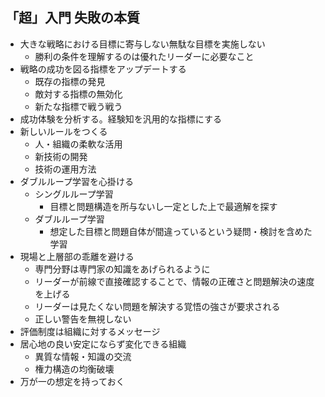 ## 「超」入門 失敗の本質
* 大きな戦略における目標に寄与しない無駄な目標を実施しない
  * 勝利の条件を理解するのは優れたリーダーに必要なこと
* 戦略の成功を図る指標をアップデートする
  * 既存の指標の発見
  * 敵対する指標の無効化
  * 新たな指標で戦う戦う
* 成功体験を分析する。経験知を汎用的な指標にする
* 新しいルールをつくる
  * 人・組織の柔軟な活用
  * 新技術の開発
  * 技術の運用方法
* ダブルループ学習を心掛ける
  * シングルループ学習
    * 目標と問題構造を所与ないし一定とした上で最適解を探す
  * ダブルループ学習
    * 想定した目標と問題自体が間違っているという疑問・検討を含めた学習
* 現場と上層部の乖離を避ける
  * 専門分野は専門家の知識をあげられるように
  * リーダーが前線で直接確認することで、情報の正確さと問題解決の速度を上げる
  * リーダーは見たくない問題を解決する覚悟の強さが要求される
  * 正しい警告を無視しない
* 評価制度は組織に対するメッセージ
* 居心地の良い安定にならず変化できる組織
  * 異質な情報・知識の交流
  * 権力構造の均衡破壊
* 万が一の想定を持っておく
